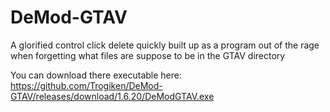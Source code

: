 # DeMod-GTAV
A glorified control click delete quickly built up as a program out of the rage when forgetting what files are suppose to be in the GTAV directory

You can download there executable here: https://github.com/Trogiken/DeMod-GTAV/releases/download/1.6.20/DeModGTAV.exe
